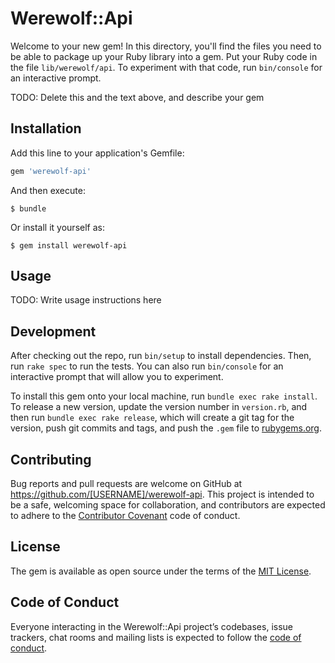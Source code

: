# Werewolf::Api

Welcome to your new gem! In this directory, you'll find the files you need to be able to package up your Ruby library into a gem. Put your Ruby code in the file `lib/werewolf/api`. To experiment with that code, run `bin/console` for an interactive prompt.

TODO: Delete this and the text above, and describe your gem

## Installation

Add this line to your application's Gemfile:

```ruby
gem 'werewolf-api'
```

And then execute:

    $ bundle

Or install it yourself as:

    $ gem install werewolf-api

## Usage

TODO: Write usage instructions here

## Development

After checking out the repo, run `bin/setup` to install dependencies. Then, run `rake spec` to run the tests. You can also run `bin/console` for an interactive prompt that will allow you to experiment.

To install this gem onto your local machine, run `bundle exec rake install`. To release a new version, update the version number in `version.rb`, and then run `bundle exec rake release`, which will create a git tag for the version, push git commits and tags, and push the `.gem` file to [rubygems.org](https://rubygems.org).

## Contributing

Bug reports and pull requests are welcome on GitHub at https://github.com/[USERNAME]/werewolf-api. This project is intended to be a safe, welcoming space for collaboration, and contributors are expected to adhere to the [Contributor Covenant](http://contributor-covenant.org) code of conduct.

## License

The gem is available as open source under the terms of the [MIT License](https://opensource.org/licenses/MIT).

## Code of Conduct

Everyone interacting in the Werewolf::Api project’s codebases, issue trackers, chat rooms and mailing lists is expected to follow the [code of conduct](https://github.com/[USERNAME]/werewolf-api/blob/master/CODE_OF_CONDUCT.md).
